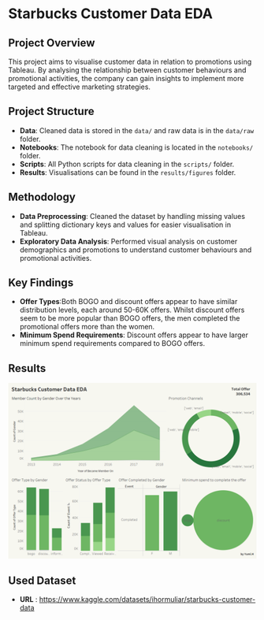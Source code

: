# Starbucks Customer Data EDA
## Project Overview
This project aims to visualise customer data in relation to promotions using Tableau. By analysing the relationship between customer behaviours and promotional activities, the company can gain insights to implement more targeted and effective marketing strategies.

## Project Structure
- **Data**: Cleaned data is stored in the `data/` and raw data is in the `data/raw` folder.
- **Notebooks**: The notebook for data cleaning is located in the `notebooks/` folder.
- **Scripts**: All Python scripts for data cleaning in the `scripts/` folder.
- **Results**: Visualisations can be found in the `results/figures` folder.

## Methodology
- **Data Preprocessing**: Cleaned the dataset by handling missing values and splitting dictionary keys and values for easier visualisation in Tableau.
- **Exploratory Data Analysis**: Performed visual analysis on customer demographics and promotions to understand customer behaviours and promotional activities.

## Key Findings
- **Offer Types**:Both BOGO and discount offers appear to have similar distribution levels, each around 50-60K offers. Whilst discount offers seem to be more popular than BOGO offers, the men completed the promotional offers more than the women.
- **Minimum Spend Requirements**: Discount offers appear to have larger minimum spend requirements compared to BOGO offers.

## Results
![Starbucks Customer Data EDA Dashboard](results/figures/Dashboard.png)

## Used Dataset
- **URL** : https://www.kaggle.com/datasets/ihormuliar/starbucks-customer-data
